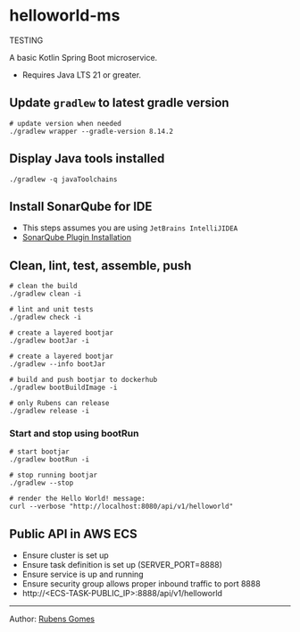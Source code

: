 # helloworld-ms
TESTING

A basic Kotlin Spring Boot microservice.

- Requires Java LTS 21 or greater.

## Update `gradlew` to latest gradle version

```shell
# update version when needed
./gradlew wrapper --gradle-version 8.14.2
```

## Display Java tools installed

```shell
./gradlew -q javaToolchains
```

## Install SonarQube for IDE

- This steps assumes you are using `JetBrains IntelliJIDEA`
- [SonarQube Plugin Installation](https://docs.sonarsource.com/sonarqube-for-ide/intellij/getting-started/installation/)

## Clean, lint, test, assemble, push

```shell
# clean the build
./gradlew clean -i
```

```shell
# lint and unit tests
./gradlew check -i
```

```shell
# create a layered bootjar
./gradlew bootJar -i
```

```shell
# create a layered bootjar
./gradlew --info bootJar
```

```shell
# build and push bootjar to dockerhub
./gradlew bootBuildImage -i
```

```shell
# only Rubens can release
./gradlew release -i
```

### Start and stop using bootRun

```shell
# start bootjar
./gradlew bootRun -i
```

```shell
# stop running bootjar
./gradlew --stop
```

```shell
# render the Hello World! message:
curl --verbose "http://localhost:8080/api/v1/helloworld"
```

## Public API in AWS ECS

- Ensure cluster is set up
- Ensure task definition is set up (SERVER_PORT=8888)
- Ensure service is up and running
- Ensure security group allows proper inbound traffic to port 8888
- http://<ECS-TASK-PUBLIC_IP>:8888/api/v1/helloworld

---
Author:  [Rubens Gomes](https://rubensgomes.com/)
